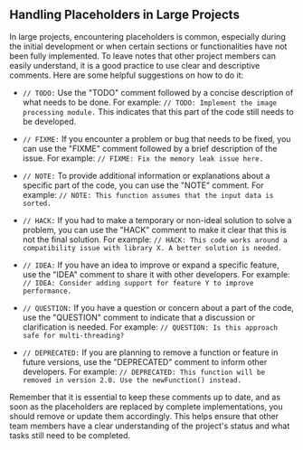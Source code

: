 ## Handling Placeholders in Large Projects

In large projects, encountering placeholders is common, especially during the initial development or when certain sections or functionalities have not been fully implemented. To leave notes that other project members can easily understand, it is a good practice to use clear and descriptive comments. Here are some helpful suggestions on how to do it:

- `// TODO:` Use the "TODO" comment followed by a concise description of what needs to be done. For example: `// TODO: Implement the image processing module.` This indicates that this part of the code still needs to be developed.

- `// FIXME:` If you encounter a problem or bug that needs to be fixed, you can use the "FIXME" comment followed by a brief description of the issue. For example: `// FIXME: Fix the memory leak issue here.`

- `// NOTE:` To provide additional information or explanations about a specific part of the code, you can use the "NOTE" comment. For example: `// NOTE: This function assumes that the input data is sorted.`

- `// HACK:` If you had to make a temporary or non-ideal solution to solve a problem, you can use the "HACK" comment to make it clear that this is not the final solution. For example: `// HACK: This code works around a compatibility issue with library X. A better solution is needed.`

- `// IDEA:` If you have an idea to improve or expand a specific feature, use the "IDEA" comment to share it with other developers. For example: `// IDEA: Consider adding support for feature Y to improve performance.`

- `// QUESTION:` If you have a question or concern about a part of the code, use the "QUESTION" comment to indicate that a discussion or clarification is needed. For example: `// QUESTION: Is this approach safe for multi-threading?`

- `// DEPRECATED:` If you are planning to remove a function or feature in future versions, use the "DEPRECATED" comment to inform other developers. For example: `// DEPRECATED: This function will be removed in version 2.0. Use the newFunction() instead.`

Remember that it is essential to keep these comments up to date, and as soon as the placeholders are replaced by complete implementations, you should remove or update them accordingly. This helps ensure that other team members have a clear understanding of the project's status and what tasks still need to be completed.

